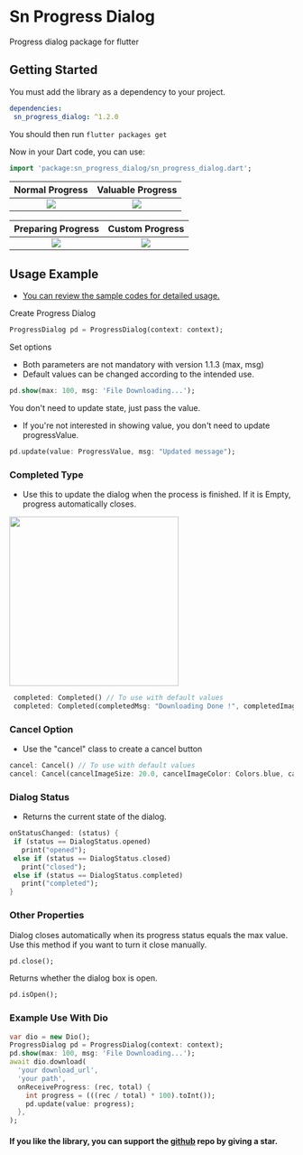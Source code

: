 # Sn Progress Dialog

Progress dialog package for flutter

## Getting Started

You must add the library as a dependency to your project.
```yaml
dependencies:
 sn_progress_dialog: ^1.2.0
```

You should then run `flutter packages get`

Now in your Dart code, you can use:

```dart
import 'package:sn_progress_dialog/sn_progress_dialog.dart';
```

 Normal Progress          |  Valuable Progress
:-------------------------:|:-------------------------:
![](https://github.com/emreesen27/Flutter-Progress-Dialog/blob/assets/normal.gif?raw=true) | ![](https://github.com/emreesen27/Flutter-Progress-Dialog/blob/assets/valuable.gif?raw=true)

 Preparing Progress          |  Custom Progress
:-------------------------:|:-------------------------:
![](https://github.com/emreesen27/Flutter-Progress-Dialog/blob/assets/preparing.gif?raw=true) | ![](https://github.com/emreesen27/Flutter-Progress-Dialog/blob/assets/custom.gif?raw=true)

## Usage Example

* [You can review the sample codes for detailed usage.](https://github.com/emreesen27/Flutter-Progress-Dialog/tree/master/example)


Create Progress Dialog

```dart
ProgressDialog pd = ProgressDialog(context: context);
```
Set options
* Both parameters are not mandatory with version 1.1.3 (max, msg)
* Default values can be changed according to the intended use.

```dart
pd.show(max: 100, msg: 'File Downloading...');
```

You don't need to update state, just pass the value.
- If you're not interested in showing value, you don't need to update progressValue.
 
```dart
pd.update(value: ProgressValue, msg: "Updated message"); 
```

### Completed Type
* Use this to update the dialog when the process is finished. If it is Empty, progress automatically closes.

<img src = "https://github.com/emreesen27/Flutter-Progress-Dialog/blob/assets/completed_type.png?raw=true" width=300>


```dart
 completed: Completed() // To use with default values
 completed: Completed(completedMsg: "Downloading Done !", completedImage: AssetImage("image path"), completionDelay: 2500)
```

### Cancel Option
* Use the "cancel" class to create a cancel button

```dart
cancel: Cancel() // To use with default values
cancel: Cancel(cancelImageSize: 20.0, cancelImageColor: Colors.blue, cancelImage: AssetImage("image path"), cancelClicked: () {})
```

### Dialog Status
* Returns the current state of the dialog.

```dart
onStatusChanged: (status) {
 if (status == DialogStatus.opened)
   print("opened");
 else if (status == DialogStatus.closed)
   print("closed");
 else if (status == DialogStatus.completed) 
   print("completed");
}
```

### Other Properties

Dialog closes automatically when its progress status equals the max value.
Use this method if you want to turn it close manually.

```dart
pd.close();
```
Returns whether the dialog box is open.

```dart
pd.isOpen();
```

### Example Use With Dio

```dart 
var dio = new Dio();
ProgressDialog pd = ProgressDialog(context: context);
pd.show(max: 100, msg: 'File Downloading...');
await dio.download(
  'your download_url',
  'your path',
  onReceiveProgress: (rec, total) {
    int progress = (((rec / total) * 100).toInt());
    pd.update(value: progress);
  },
);
```
#### If you like the library, you can support the [github](https://github.com/emreesen27/Flutter-Progress-Dialog) repo by giving a star.
